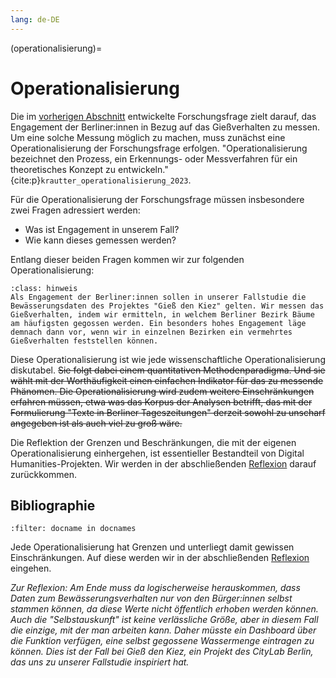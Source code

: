 ```yaml
---
lang: de-DE
---
```


(operationalisierung)=
# Operationalisierung


Die im [vorherigen Abschnitt](fragestellung) entwickelte Forschungsfrage zielt darauf, das Engagement der Berliner:innen in Bezug auf das Gießverhalten zu messen. Um eine solche Messung möglich zu machen, muss zunächst eine Operationalisierung der Forschungsfrage erfolgen. "Operationalisierung bezeichnet den Prozess, ein Erkennungs- oder Messverfahren für ein theoretisches Konzept zu entwickeln." {cite:p}`krautter_operationalisierung_2023`.

Für die Operationalisierung der Forschungsfrage müssen insbesondere zwei Fragen adressiert werden:

- Was ist Engagement in unserem Fall? 
- Wie kann dieses gemessen werden? 

Entlang dieser beiden Fragen kommen wir zur folgenden Operationalisierung:

`````{admonition} Operationalisierung
:class: hinweis
Als Engagement der Berliner:innen sollen in unserer Fallstudie die Bewässerungsdaten des Projektes "Gieß den Kiez" gelten. Wir messen das Gießverhalten, indem wir ermitteln, in welchem Berliner Bezirk Bäume am häufigsten gegossen werden. Ein besonders hohes Engagement läge demnach dann vor, wenn wir in einzelnen Bezirken ein vermehrtes Gießverhalten feststellen können. 
`````

Diese Operationalisierung ist wie jede wissenschaftliche Operationalisierung diskutabel. ~~Sie folgt dabei einem quantitativen Methodenparadigma. Und sie wählt mit der Worthäufigkeit einen einfachen Indikator für das zu messende Phänomen. Die Operationalisierung wird zudem weitere Einschränkungen erfahren müssen, etwa was das Korpus der Analysen betrifft, das mit der Formulierung "Texte in Berliner Tageszeitungen" derzeit sowohl zu unscharf angegeben ist als auch viel zu groß wäre.~~ 

Die Reflektion der Grenzen und Beschränkungen, die mit der eigenen Operationalisierung einhergehen, ist essentieller Bestandteil von Digital Humanities-Projekten. Wir werden in der abschließenden [Reflexion](reflexion) darauf zurückkommen. 

## Bibliographie
```{bibliography}
:filter: docname in docnames
```

Jede Operationalisierung hat Grenzen und unterliegt damit gewissen Einschränkungen. Auf diese werden wir in der abschließenden [Reflexion](reflexion) eingehen. 

*Zur Reflexion: Am Ende muss da logischerweise herauskommen, dass Daten zum Bewässerungsverhalten nur von den Bürger:innen selbst stammen können, da diese Werte nicht öffentlich erhoben werden können. Auch die "Selbstauskunft" ist keine verlässliche Größe, aber in diesem Fall die einzige, mit der man arbeiten kann. Daher müsste ein Dashboard über die Funktion verfügen, eine selbst gegossene Wassermenge eintragen zu können. Dies ist der Fall bei Gieß den Kiez, ein Projekt des CityLab Berlin, das uns zu unserer Fallstudie inspiriert hat.*